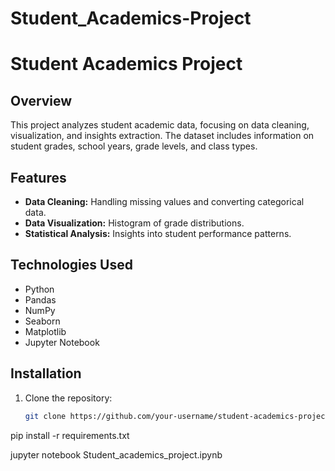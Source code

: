 # Student_Academics-Project

# Student Academics Project

## Overview
This project analyzes student academic data, focusing on data cleaning, visualization, and insights extraction. The dataset includes information on student grades, school years, grade levels, and class types.

## Features
- **Data Cleaning:** Handling missing values and converting categorical data.
- **Data Visualization:** Histogram of grade distributions.
- **Statistical Analysis:** Insights into student performance patterns.

## Technologies Used
- Python
- Pandas
- NumPy
- Seaborn
- Matplotlib
- Jupyter Notebook

## Installation
1. Clone the repository:
   ```sh
   git clone https://github.com/your-username/student-academics-project.git

pip install -r requirements.txt

jupyter notebook Student_academics_project.ipynb
